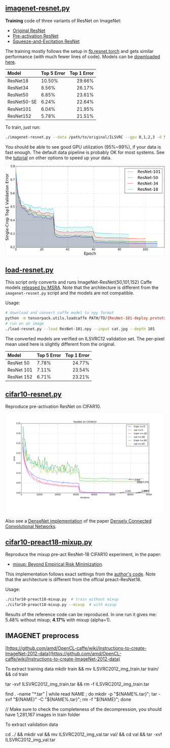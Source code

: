 
## [imagenet-resnet.py](imagenet-resnet.py)

__Training__ code of three variants of ResNet on ImageNet:

* [Original ResNet](https://arxiv.org/abs/1512.03385)
* [Pre-activation ResNet](https://arxiv.org/abs/1603.05027)
* [Squeeze-and-Excitation ResNet](https://arxiv.org/abs/1709.01507)

The training mostly follows the setup in [fb.resnet.torch](https://github.com/facebook/fb.resnet.torch)
and gets similar performance (with much fewer lines of code).
Models can be [downloaded here](https://goo.gl/6XjK9V).

| Model              | Top 5 Error | Top 1 Error |
|:-------------------|-------------|------------:|
| ResNet18           |     10.50%  |      29.66% |
| ResNet34					 |     8.56%   |      26.17% |
| ResNet50           |     6.85%   |      23.61% |
| ResNet50-SE				 |     6.24%   |      22.64% |
| ResNet101      		 |     6.04%   |      21.95% |
| ResNet152      		 |     5.78%   |      21.51% |

To train, just run:
```bash
./imagenet-resnet.py --data /path/to/original/ILSVRC --gpu 0,1,2,3 -d 50 [--mode resnet/preact/se]
```
You should be able to see good GPU utilization (95%~99%), if your data is fast enough.
The default data pipeline is probably OK for most systems.
See the [tutorial](http://tensorpack.readthedocs.io/en/latest/tutorial/efficient-dataflow.html) on other options to speed up your data.

![imagenet](imagenet-resnet.png)

## [load-resnet.py](load-resnet.py)

This script only converts and runs ImageNet-ResNet{50,101,152} Caffe models [released by MSRA](https://github.com/KaimingHe/deep-residual-networks).
Note that the architecture is different from the `imagenet-resnet.py` script and the models are not compatible.

Usage:
```bash
# download and convert caffe model to npy format
python -m tensorpack.utils.loadcaffe PATH/TO/{ResNet-101-deploy.prototxt,ResNet-101-model.caffemodel} ResNet101.npy
# run on an image
./load-resnet.py --load ResNet-101.npy --input cat.jpg --depth 101
```

The converted models are verified on ILSVRC12 validation set.
The per-pixel mean used here is slightly different from the original.

| Model              | Top 5 Error | Top 1 Error |
|:-------------------|-------------|------------:|
| ResNet 50          |      7.78%  |      24.77% |
| ResNet 101         |      7.11%  |      23.54% |
| ResNet 152         |      6.71%  |      23.21% |

## [cifar10-resnet.py](cifar10-resnet.py)

Reproduce pre-activation ResNet on CIFAR10.

![cifar10](cifar10-resnet.png)

Also see a [DenseNet implementation](https://github.com/YixuanLi/densenet-tensorflow) of the paper [Densely Connected Convolutional Networks](https://arxiv.org/abs/1608.06993).


## [cifar10-preact18-mixup.py](cifar10-preact18-mixup.py)

Reproduce the mixup pre-act ResNet-18 CIFAR10 experiment, in the paper:

* [mixup: Beyond Empirical Risk Minimization](https://arxiv.org/abs/1710.09412).

This implementation follows exact settings from the [author's code](https://github.com/hongyi-zhang/mixup).
Note that the architecture is different from the offcial preact-ResNet18.

Usage:
```bash
./cifar10-preact18-mixup.py  # train without mixup
./cifar10-preact18-mixup.py --mixup	 # with mixup
```

Results of the reference code can be reproduced.
In one run it gives me: 5.48% without mixup; __4.17%__ with mixup (alpha=1).

## IMAGENET preprocess

[https://github.com/amd/OpenCL-caffe/wiki/Instructions-to-create-ImageNet-2012-data](https://github.com/amd/OpenCL-caffe/wiki/Instructions-to-create-ImageNet-2012-data)

To extract training data mkdir train && mv ILSVRC2012_img_train.tar train/ && cd train

tar -xvf ILSVRC2012_img_train.tar && rm -f ILSVRC2012_img_train.tar

find . -name "*.tar" | while read NAME ; do mkdir -p "${NAME%.tar}"; tar -xvf "${NAME}" -C "${NAME%.tar}"; rm -f "${NAME}"; done

// Make sure to check the completeness of the decompression, you should have 1,281,167 images in train folder

To extract validation data

cd ../ && mkdir val && mv ILSVRC2012_img_val.tar val/ && cd val && tar -xvf ILSVRC2012_img_val.tar


